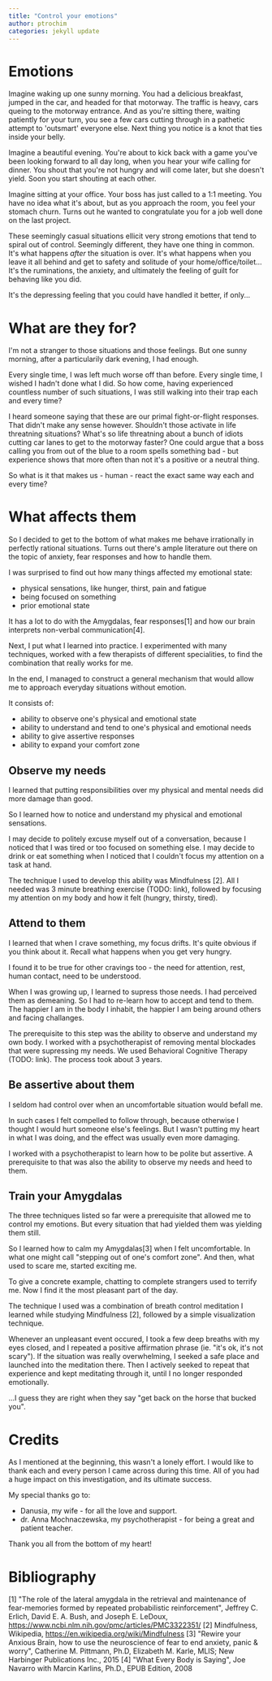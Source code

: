 ```yaml
---
title: "Control your emotions"
author: ptrochim
categories: jekyll update
---
```


# Emotions

Imagine waking up one sunny morning. You had a delicious breakfast, jumped in the car, and headed for that motorway. 
The traffic is heavy, cars queing to the motorway entrance. And as you're sitting there, waiting patiently for your turn, you see a few cars cutting through in a pathetic attempt to 'outsmart' everyone else. Next thing you notice is a knot that ties inside your belly.

Imagine a beautiful evening. You're about to kick back with a game you've been looking forward to all day long, when you hear your wife calling for dinner. You shout that you're not hungry and will come later, but she doesn't yield. Soon you start shouting at each other.

Imagine sitting at your office. Your boss has just called to a 1:1 meeting. You have no idea what it's about, but as you approach the room, you feel your stomach churn. Turns out he wanted to congratulate you for a job well done on the last project.

These seemingly casual situations ellicit very strong emotions that tend to spiral out of control. Seemingly different, they have one thing in common. It's what happens *after* the situation is over. It's what happens when you leave it all behind and get to safety and solitude of your home/office/toilet...
It's the ruminations, the anxiety, and ultimately the feeling of guilt for behaving like you did. 

It's the depressing feeling that you could have handled it better, if only...

# What are they for?

I'm not a stranger to those situations and those feelings.  But one sunny morning, after a particularily dark evening, I had enough. 

Every single time, I was left much worse off than before. 
Every single time, I wished I hadn't done what I did. 
So how come, having experienced countless number of such situations, I was still walking into their trap each and every time?

I heard someone saying that these are our primal fight-or-flight responses. That didn't make any sense however. Shouldn't those activate in life threatning situations? What's so life threatning about a bunch of idiots cutting car lanes to get to the motorway faster?
One could argue that a boss calling you from out of the blue to a room spells something bad - but experience shows that more often than not it's a positive or a neutral thing.

So what is it that makes us - human - react the exact same way each and every time?

# What affects them

So I decided to get to the bottom of what makes me behave irrationally in perfectly rational situations.
Turns out there's ample literature out there on the topic of anxiety, fear responses and how to handle them.

I was surprised to find out how many things affected my emotional state:
* physical sensations, like hunger, thirst, pain and fatigue
* being focused on something
* prior emotional state

It has a lot to do with the Amygdalas, fear responses[1] and how our brain interprets non-verbal communication[4].

Next, I put what I learned into practice. I experimented with many techniques, worked with a few therapists of different specialities, to find the combination that really works for me.

In the end, I managed to construct a general mechanism that would allow me to approach everyday situations without emotion.

It consists of:
* ability to observe one's physical and emotional state
* ability to understand and tend to one's physical and emotional needs
* ability to give assertive responses
* ability to expand your comfort zone

## Observe my needs

I learned that putting responsibilities over my physical and mental needs did more damage than good.

So I learned how to notice and understand my physical and emotional sensations.

I may decide to politely excuse myself out of a conversation, because I noticed that I was tired or too focused on something else.
I may decide to drink or eat something when I noticed that I couldn't focus my attention on a task at hand.

The technique I used to develop this ability was Mindfulness [2].
All I needed was 3 minute breathing exercise (TODO: link), followed by focusing my attention on my body and how it felt (hungry, thirsty, tired).

## Attend to them

I learned that when I crave something, my focus drifts.
It's quite obvious if you think about it. Recall what happens when you get very hungry. 

I found it to be true for other cravings too - the need for attention, rest, human contact, need to be understood.

When I was growing up, I learned to supress those needs. I had perceived them as demeaning. 
So I had to re-learn how to accept and tend to them.
The happier I am in the body I inhabit, the happier I am being around others and facing challanges.

The prerequisite to this step was the ability to observe and understand my own body. I worked with a psychotherapist of removing mental blockades that were supressing my needs. 
We used Behavioral Cognitive Therapy (TODO: link). The process took about 3 years.

## Be assertive about them

I seldom had control over when an uncomfortable situation would befall me.

In such cases I felt compelled to follow through, because otherwise I thought I would hurt someone else's feelings. But I wasn't putting my heart in what I was doing, and the effect was usually even more damaging.

I worked with a psychotherapist to learn how to be polite but assertive.
A prerequisite to that was also the ability to observe my needs and heed to them.

## Train your Amygdalas

The three techniques listed so far were a prerequisite that allowed me to control my emotions.
But every situation that had yielded them was yielding them still.

So I learned how to calm my Amygdalas[3] when I felt uncomfortable. In what one might call "stepping out of one's comfort zone". And then, what used to scare me, started exciting me.

To give a concrete example, chatting to complete strangers used to terrify me. Now I find it the most pleasant part of the day.

The technique I used was a combination of breath control meditation I learned while studying Mindfulness [2], followed by a simple visualization technique.

Whenever an unpleasant event occured, I took a few deep breaths with my eyes closed, and I repeated a positive affirmation phrase (ie. "it's ok, it's not scary"). 
If the situation was really overwhelming, I seeked a safe place and launched into the meditation there. 
Then I actively seeked to repeat that experience and kept meditating through it, until I no longer responded emotionally.

...I guess they are right when they say "get back on the horse that bucked you".

# Credits

As I mentioned at the beginning, this wasn't a lonely effort. 
I would like to thank each and every person I came across during this time. All of you had a huge impact on this investigation, and its ultimate success.

My special thanks go to:
- Danusia, my wife - for all the love and support.
- dr. Anna Mochnaczewska, my psychotherapist - for being a great and patient teacher.

Thank you all from the bottom of my heart!

# Bibliography

[1] "The role of the lateral amygdala in the retrieval and maintenance of fear-memories formed by repeated probabilistic reinforcement", Jeffrey C. Erlich, David E. A. Bush, and Joseph E. LeDoux, https://www.ncbi.nlm.nih.gov/pmc/articles/PMC3322351/
[2] Mindfulness, Wikipedia, https://en.wikipedia.org/wiki/Mindfulness
[3] "Rewire your Anxious Brain, how to use the neuroscience of fear to end anxiety, panic & worry", Catherine M. Pittmann, Ph.D, Elizabeth M. Karle, MLIS; New Harbinger Publications Inc., 2015
[4] "What Every Body is Saying", Joe Navarro with Marcin Karlins, Ph.D., EPUB Edition, 2008